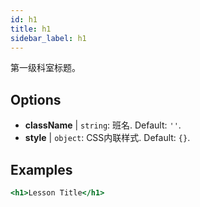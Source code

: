 ```yaml
---
id: h1
title: h1
sidebar_label: h1
---
```


第一级科室标题。

## Options

* __className__ | `string`: 班名. Default: `''`.
* __style__ | `object`: CSS内联样式. Default: `{}`.


## Examples

```jsx live
<h1>Lesson Title</h1>
```

